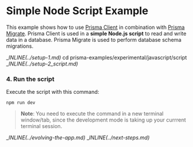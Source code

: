 # Simple Node Script Example

This example shows how to use [Prisma Client](https://github.com/prisma/prisma2/blob/master/docs/prisma-client-js/api.md) in combination with [Prisma Migrate](https://github.com/prisma/migrate). Prisma Client is used in a **simple Node.js script** to read and write data in a database. Prisma Migrate is used to perform database schema migrations.

__INLINE(../_setup-1.md)__
cd prisma-examples/experimental/javascript/script
__INLINE(../_setup-2_script.md)__

### 4. Run the script

Execute the script with this command: 

```
npm run dev
```

> **Note**: You need to execute the command in a new terminal window/tab, since the development mode is taking up your currrent terminal session.

__INLINE(../_evolving-the-app.md)__
__INLINE(../_next-steps.md)__